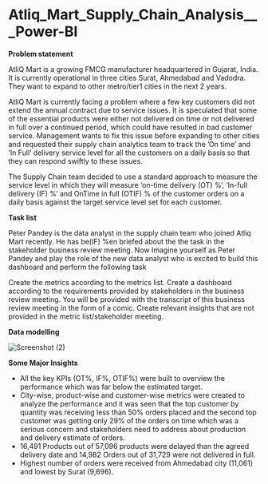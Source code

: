 # Atliq_Mart_Supply_Chain_Analysis___Power-BI
**Problem statement**

AtliQ Mart is a growing FMCG manufacturer headquartered in Gujarat, India. It is currently operational in three cities Surat, Ahmedabad and Vadodra. They want to expand to other metro/tier1 cities in the next 2 years.

AtliQ Mart is currently facing a problem where a few key customers did not extend the annual contract due to service issues. It is speculated that some of the essential products were either not delivered on time or not delivered in full over a continued period, which could have resulted in bad customer service. Management wants to fix this issue before expanding to other cities and requested their supply chain analytics team to track the ’On time’ and ‘In Full’ delivery service level for all the customers on a daily basis so that they can respond swiftly to these issues.

The Supply Chain team decided to use a standard approach to measure the service level in which they will measure ‘on-time delivery (OT) %’, ‘In-full delivery (IF) %’ and OnTime in full (OTIF) % of the customer orders on a daily basis against the target service level set for each customer.

**Task list**

Peter Pandey is the data analyst in the supply chain team who joined Atliq Mart recently. He has be(IF) %en briefed about the the task in the stakeholder business review meeting. Now Imagine yourself as Peter Pandey and play the role of the new data analyst who is excited to build this dashboard and perform the following task

Create the metrics according to the metrics list. Create a dashboard according to the requirements provided by stakeholders in the business review meeting. You will be provided with the transcript of this business review meeting in the form of a comic. Create relevant insights that are not provided in the metric list/stakeholder meeting.


**Data modelling**


![Screenshot (2)](https://github.com/user-attachments/assets/566c389f-fb40-4b78-bed5-29aea26a0f57)
 

**Some Major Insights**

* All the key KPIs (OT%, IF%, OTIF%) were built to overview the performance which was far below the estimated target.
* City-wise, product-wise and customer-wise metrics were created to analyze the performance and it was seen that the top customer by quantity was receiving less than 50% orders placed and the second top customer 
  was getting only 29% of the orders on time which was a serious concern and stakeholders need to address about production and delivery estimate of orders.
* 16,491 Products out of 57,096 products were delayed than the agreed delivery date and 14,982 Orders out of 31,729 were not delivered in full.
* Highest number of orders were received from Ahmedabad city (11,061) and lowest by Surat (9,696).
